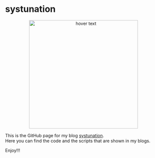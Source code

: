 # systunation

<p align="center">
  <img src="https://i0.wp.com/systunation.com/wp-content/uploads/2023/05/Hotpot.png?w=256&ssl=1" width="350" title="hover text">
</p>

This is the GitHub page for my blog [systunation](https://systunation.com).   
Here you can find the code and the scripts that are shown in my blogs. 

Enjoy!!!
